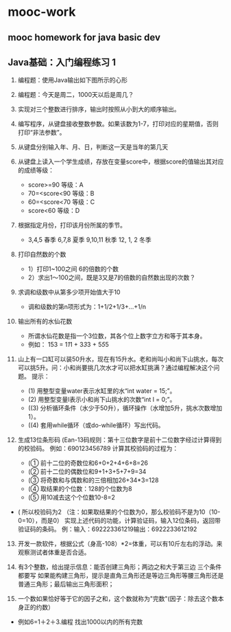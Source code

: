 # mooc-work
## mooc homework for java basic dev

## Java基础：入门编程练习 1
1. 编程题：使用Java输出如下图所示的心形

2. 编程题：今天是周二，1000天以后是周几？

3. 实现对三个整数进行排序，输出时按照从小到大的顺序输出。

4. 编写程序，从键盘接收整数参数。如果该数为1-7，打印对应的星期值，否则打印“非法参数”。

5. 从键盘分别输入年、月、日，判断这一天是当年的第几天

6. 从键盘上读入一个学生成绩，存放在变量score中，根据score的值输出其对应的成绩等级：
    - score>=90           等级：A
    - 70=<score<90        等级：B
    - 60=<score<70        等级：C
    - score<60            等级：D

7. 根据指定月份，打印该月份所属的季节。
    - 3,4,5 春季 6,7,8 夏季  9,10,11 秋季 12, 1, 2 冬季

8. 打印自然数的个数
    - 1）打印1~100之间 6的倍数的个数
    - 2）求出1～100之间，既是3又是7的倍数的自然数出现的次数？

9. 求调和级数中从第多少项开始值大于10
    - 调和级数的第n项形式为：1+1/2+1/3+…+1/n

10. 输出所有的水仙花数
    - 所谓水仙花数是指一个3位数，其各个位上数字立方和等于其本身。
    - 例如： 153 = 1*1*1 + 3*3*3 + 5*5*5 

11. 山上有一口缸可以装50升水，现在有15升水。老和尚叫小和尚下山挑水，每次可以挑5升。问：小和尚要挑几次水才可以把水缸挑满？通过编程解决这个问题。
    提示：
    - (1) 用整型变量water表示水缸里的水“int water = 15;”。
    - (2) 用整型变量l表示小和尚下山挑水的次数“int l = 0;”。
    - ((3) 分析循环条件（水少于50升），循环操作（水增加5升，挑水次数增加1）。
    - ((4) 套用while循环（或do-while循环）写出代码。

12. 生成13位条形码
    (Ean-13码规则：第十三位数字是前十二位数字经过计算得到的校验码。
    例如：690123456789
    计算其校验码的过程为：
    - (① 前十二位的奇数位和6+0+2+4+6+8=26
    - (② 前十二位的偶数位和9+1+3+5+7+9=34
    - (③ 将奇数和与偶数和的三倍相加26+34*3=128
    - (④ 取结果的个位数：128的个位数为8
    - (⑤ 用10减去这个个位数10-8=2
   - ( 所以校验码为2
    （注：如果取结果的个位数为0，那么校验码不是为10（10-0=10），而是0）
    实现上述代码的功能，计算验证码，输入12位条码，返回带验证码的条码。
    例：输入：692223361219输出：6922233612192

13. 开发一款软件，根据公式（身高-108）*2=体重，可以有10斤左右的浮动。来观察测试者体重是否合适。

14. 有3个整数，给出提示信息：能否创建三角形；两边之和大于第三边  三个条件都要写
如果能构建三角形，提示是直角三角形还是等边三角形等腰三角形还是普通三角形；最后输出三角形面积；

15. 一个数如果恰好等于它的因子之和，这个数就称为"完数"(因子：除去这个数本身正的约数）
- 例如6=1＋2＋3.编程 找出1000以内的所有完数


